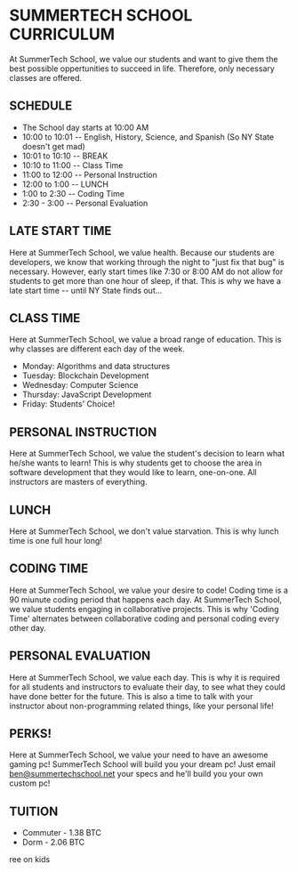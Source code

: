# SUMMERTECH SCHOOL CURRICULUM
At SummerTech School, we value our students and want to give them the best possible oppertunities to succeed in life. Therefore, only necessary classes are offered.

## SCHEDULE

* The School day starts at 10:00 AM
* 10:00 to 10:01 -- English, History, Science, and Spanish (So NY State doesn't get mad)
* 10:01 to 10:10 -- BREAK
* 10:10 to 11:00 -- Class Time
* 11:00 to 12:00 -- Personal Instruction
* 12:00 to 1:00 -- LUNCH
* 1:00 to 2:30 -- Coding Time
* 2:30 - 3:00 -- Personal Evaluation

## LATE START TIME
Here at SummerTech School, we value health. Because our students are developers, we know that working through the night to "just fix that bug" is necessary. However, early start times like 7:30 or 8:00 AM do not allow for students to get more than one hour of sleep, if that. This is why we have a late start time -- until NY State finds out...

## CLASS TIME
Here at SummerTech School, we value a broad range of education.
This is why classes are different each day of the week.
* Monday: Algorithms and data structures
* Tuesday: Blockchain Development
* Wednesday: Computer Science
* Thursday: JavaScript Development
* Friday: Students' Choice!

## PERSONAL INSTRUCTION
Here at SummerTech School, we value the student's decision to learn what he/she wants to learn!
This is why students get to choose the area in software development that they would like to learn, one-on-one. All instructors are masters of everything.

## LUNCH
Here at SummerTech School, we don't value starvation. This is why lunch time is one full hour long!

## CODING TIME
Here at SummerTech School, we value your desire to code!
Coding time is a 90 miunute coding period that happens each day. At SummerTech School, we value students engaging in collaborative projects. This is why 'Coding Time' alternates between collaborative coding and personal coding every other day.

## PERSONAL EVALUATION
Here at SummerTech School, we value each day. This is why it is required for all students and instructors to evaluate their day, to see what they could have done better for the future. This is also a time to talk with your instructor about non-programming related things, like your personal life!

## PERKS!
Here at SummerTech School, we value your need to have an awesome gaming pc!
SummerTech School will build you your dream pc! Just email ben@summertechschool.net your specs and he'll build you your own custom pc!

## TUITION
* Commuter - 1.38 BTC
* Dorm - 2.06 BTC


ree on kids